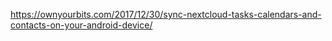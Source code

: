 https://ownyourbits.com/2017/12/30/sync-nextcloud-tasks-calendars-and-contacts-on-your-android-device/